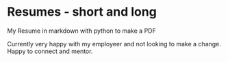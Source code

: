 # Resumes - short and long

My Resume in markdown with python to make a PDF

Currently very happy with my employeer and not looking to make a change. Happy to connect and mentor.